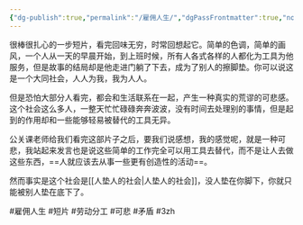 ```yaml
---
{"dg-publish":true,"permalink":"/雇佣人生/","dgPassFrontmatter":true,"noteIcon":""}
---
```



很棒很扎心的一步短片，看完回味无穷，时常回想起它。简单的色调，简单的画风，一个人从一天的早晨开始，到上班时候，所有人各式各样的人都化为工具为他服务，但是故事的结局却是他走进门躺了下去，成为了别人的擦脚垫。你可以说这是一个大同社会，人人为我，我为人人。

但是恐怕大部分人看完，都会和生活联系在一起，产生一种真实的荒谬的可悲感。这个社会这么多人，一整天忙忙碌碌奔奔波波，没有时间去处理别的事情，但是起到的作用却和一些能够轻易被替代的工具无异。

公关课老师给我们看完这部片子之后，要我们说感想，我的感觉呢，就是一种可悲，我站起来发言也是说这些简单的工作完全可以用工具去替代，而不是让人去做这些东西，==人就应该去从事一些更有创造性的活动==。

然而事实是这个社会是[[人垫人的社会\|人垫人的社会]]，没人垫在你脚下，你就只能被别人垫在底下了。

#雇佣人生 #短片 #劳动分工 #可悲 #矛盾 #3zh 